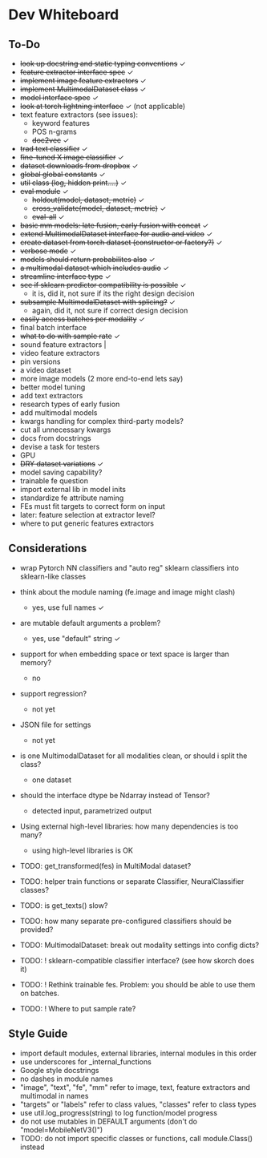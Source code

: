 # Dev Whiteboard

## To-Do
- ~~look up docstring and static typing conventions~~ ✓
- ~~feature extractor interface spec~~ ✓
- ~~implement image feature extractors~~ ✓
- ~~implement MultimodalDataset class~~ ✓
- ~~model interface spec~~ ✓
- ~~look at torch lightning interface~~ ✓ (not applicable)
- text feature extractors (see issues):
  - keyword features
  - POS n-grams
  - ~~doc2vec~~ ✓
- ~~trad text classifier~~ ✓
- ~~fine-tuned X image classifier~~ ✓
- ~~dataset downloads from dropbox~~ ✓
- ~~global global constants~~ ✓
- ~~util class (log, hidden print....)~~ ✓
- ~~eval module~~ ✓
  - ~~holdout(model, dataset, metric)~~ ✓
  - ~~cross_validate(model, dataset, metric)~~ ✓
  - ~~eval-all~~ ✓
- ~~basic mm models: late fusion, early fusion with concat~~ ✓
- ~~extend MultimodalDataset interface for audio and video~~ ✓
- ~~create dataset from torch dataset (constructor or factory?)~~ ✓
- ~~verbose mode~~ ✓
- ~~models should return probabilites also~~ ✓
- ~~a multimodal dataset which includes audio~~ ✓
- ~~streamline interface type~~ ✓
- ~~see if sklearn predictor compatibility is possible~~ ✓
    - it is, did it, not sure if its the right design decision
- ~~subsample MultimodalDataset with splicing?~~ ✓
    - again, did it, not sure if correct design decision
- ~~easily access batches per modality~~ ✓
- final batch interface
- ~~what to do with sample rate~~ ✓
- sound feature extractors |
- video feature extractors
- pin versions
- a video dataset
- more image models (2 more end-to-end lets say)
- better model tuning
- add text extractors
- research types of early fusion
- add multimodal models
- kwargs handling for complex third-party models?
- cut all unnecessary kwargs
- docs from docstrings
- devise a task for testers
- GPU
- ~~DRY dataset variations~~ ✓
- model saving capability?
- trainable fe question
- import external lib in model inits
- standardize fe attribute naming
- FEs must fit targets to correct form on input
- later: feature selection at extractor level?
- where to put generic features extractors



## Considerations
- wrap Pytorch NN classifiers and "auto reg" sklearn classifiers into sklearn-like classes
- think about the module naming (fe.image and image might clash)
  - yes, use full names ✓
- are mutable default arguments a problem?
  - yes, use "default" string ✓
- support for when embedding space or text space is larger than memory?
  - no
- support regression?
  - not yet
- JSON file for settings
  - not yet
- is one MultimodalDataset for all modalities clean, or should i split the class?
  - one dataset
- should the interface dtype be Ndarray instead of Tensor?
  - detected input, parametrized output
- Using external high-level libraries: how many dependencies is too many?
  - using high-level libraries is OK
- TODO: get_transformed(fes) in MultiModal dataset?
- TODO: helper train functions or separate Classifier, NeuralClassifier classes?
- TODO: is get_texts() slow?
- TODO: how many separate pre-configured classifiers should be provided?
- TODO: MultimodalDataset: break out modality settings into config dicts?

- TODO: ! sklearn-compatible classifier interface? (see how skorch does it)
- TODO: ! Rethink trainable fes. Problem: you should be able to use them on batches.
- TODO: ! Where to put sample rate?


## Style Guide
  - import default modules, external libraries, internal modules in this order
  - use underscores for _internal_functions
  - Google style docstrings
  - no dashes in module names
  - "image", "text", "fe", "mm" refer to image, text, feature extractors and multimodal in names
  - "targets" or "labels" refer to class values, "classes" refer to class types
  - use util.log_progress(string) to log function/model progress
  - do not use mutables in DEFAULT arguments (don't do "model=MobileNetV3()")
  - TODO: do not import specific classes or functions, call module.Class() instead
